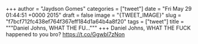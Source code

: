 
+++
author = "Jaydson Gomes"
categories = ["tweet"]
date = "Fri May 29 01:44:51 +0000 2015"
draft = false
image = "{TWEET_IMAGE}"
slug = "f7bcf712fc438ef764f367eff184d1a64b4a8f20"
tags = ["tweet"]
title = """Daniel Johns, WHAT THE FU..."""
+++
Daniel Johns, WHAT THE FUCK happened to you bro? https://t.co/Ggwbl7zNon
